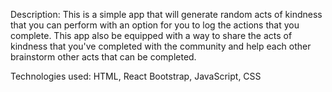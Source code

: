 Description: This is a simple app that will generate random acts of kindness that you can perform with an option for you to log the actions that you complete. This app also be equipped with a way to share the acts of kindness that you've completed with the community and help each other brainstorm other acts that can be completed.

Technologies used: HTML, React Bootstrap, JavaScript, CSS
